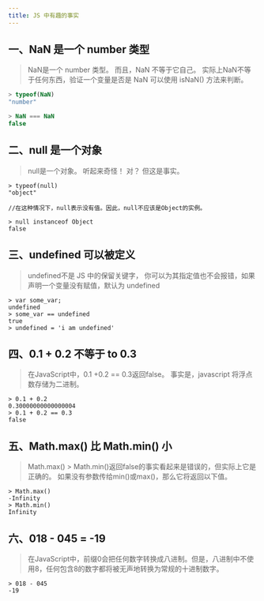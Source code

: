 ```yaml
---
title: JS 中有趣的事实
---
```


## 一、NaN 是一个 number 类型

>NaN是一个 number 类型。 而且，NaN 不等于它自己。 实际上NaN不等于任何东西，验证一个变量是否是 NaN 可以使用 isNaN() 方法来判断。

```js
> typeof(NaN)
"number"

> NaN === NaN
false
```

## 二、null 是一个对象

>null是一个对象。 听起来奇怪！ 对？ 但这是事实。

```js?linenums
> typeof(null)
"object"

//在这种情况下，null表示没有值。因此，null不应该是Object的实例。

> null instanceof Object
false    
```

## 三、undefined 可以被定义

>undefined不是 JS 中的保留关键字， 你可以为其指定值也不会报错，如果声明一个变量没有赋值，默认为 undefined

```js?linenums
> var some_var;
undefined
> some_var == undefined
true
> undefined = 'i am undefined'   
```

## 四、0.1 + 0.2 不等于 to 0.3

>在JavaScript中，0.1 +0.2 == 0.3返回false。 事实是，javascript 将浮点数存储为二进制。

```js?linenums
> 0.1 + 0.2
0.30000000000000004
> 0.1 + 0.2 == 0.3
false   
```

## 五、Math.max() 比 Math.min() 小

>Math.max() > Math.min()返回false的事实看起来是错误的，但实际上它是正确的。
>如果没有参数传给min()或max()，那么它将返回以下值。

```js?linenums
> Math.max()
-Infinity
> Math.min()
Infinity
```

## 六、018 - 045 = -19

> 在JavaScript中，前缀0会把任何数字转换成八进制。但是，八进制中不使用8，任何包含8的数字都将被无声地转换为常规的十进制数字。

```js?linenums
> 018 - 045
-19  
```
